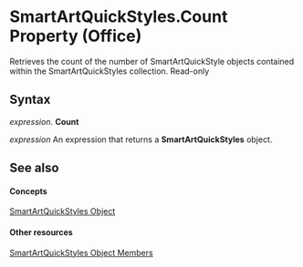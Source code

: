 
# SmartArtQuickStyles.Count Property (Office)

Retrieves the count of the number of SmartArtQuickStyle objects contained within the SmartArtQuickStyles collection. Read-only


## Syntax

 _expression_. **Count**

 _expression_ An expression that returns a **SmartArtQuickStyles** object.


## See also


#### Concepts


[SmartArtQuickStyles Object](d488ac12-160b-c518-2b56-cc0a3a45c6b7.md)
#### Other resources


[SmartArtQuickStyles Object Members](ba7c9174-4f17-c144-f115-3b46991bc74c.md)
